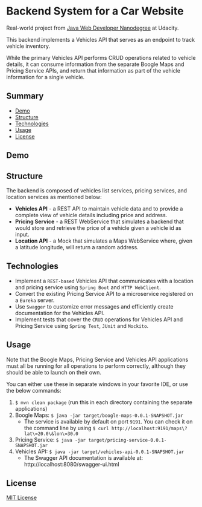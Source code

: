 # Backend System for a Car Website

Real-world project from [Java Web Developer Nanodegree](https://www.udacity.com/course/java-developer-nanodegree--nd035) at Udacity.

This backend implements a Vehicles API that serves as an endpoint to track vehicle inventory.

While the primary Vehicles API performs CRUD operations related to vehicle details, it can consume information from the separate Boogle Maps and Pricing Service APIs, and return that information as part of the vehicle information for a single vehicle.

## Summary

- [Demo](#demo)
- [Structure](#structure)
- [Technologies](#technologies)
- [Usage](#usage)
- [License](#license)

## Demo



## Structure

The backend is composed of vehicles list services, pricing services, and location services as mentioned below:

- **Vehicles API** - a REST API to maintain vehicle data and to provide a complete view of vehicle details including price and address.
- **Pricing Service** - a REST WebService that simulates a backend that would store and retrieve the price of a vehicle given a vehicle id as input.
- **Location API** - a Mock that simulates a Maps WebService where, given a latitude longitude, will return a random address.

## Technologies

- Implement a `REST-based` Vehicles API that communicates with a location and pricing service using `Spring Boot` and `HTTP WebClient`.
- Convert the existing Pricing Service API to a microservice registered on a `Eureka` server.
- Use `Swagger` to customize error messages and efficiently create documentation for the Vehicles API.
- Implement tests that cover the `CRUD` operations for Vehicles API and Pricing Service using `Spring Test`, `JUnit` and `Mockito`.

## Usage

Note that the Boogle Maps, Pricing Service and Vehicles API applications must all be running for all operations to perform correctly, although they should be able to launch on their own.

You can either use these in separate windows in your favorite IDE, or use the below commands:

1. `$ mvn clean package` (run this in each directory containing the separate applications)
2. Boogle Maps: `$ java -jar target/boogle-maps-0.0.1-SNAPSHOT.jar`
    - The service is available by default on port `9191`. You can check it on the command line by using `$ curl http://localhost:9191/maps\?lat\=20.0\&lon\=30.0`
3. Pricing Service: `$ java -jar target/pricing-service-0.0.1-SNAPSHOT.jar`
4. Vehicles API: `$ java -jar target/vehicles-api-0.0.1-SNAPSHOT.jar`
    - The Swagger API documentation is available at: http://localhost:8080/swagger-ui.html

## License

[MIT License](LICENSE)